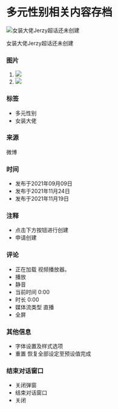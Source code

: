 # 多元性别相关内容存档

![女装大佬Jerzy超话还未创建](https://h5.sinaimg.cn/upload/100/1445/2021/11/19/2setup_icon_zhuli.png)

女装大佬Jerzy超话还未创建

### 图片
1. ![](https://h5.sinaimg.cn/upload/100/1445/2021/09/09/beijingtu.jpg)
2. ![](https://h5.sinaimg.cn/upload/100/1445/2021/11/24/chtx1124.png)

### 标签
- 多元性别
- 女装大佬

### 来源
微博

### 时间
- 发布于2021年09月09日
- 发布于2021年11月24日
- 发布于2021年11月19日

### 注释
- 点击下方按钮进行创建
- 申请创建

### 评论
- 正在加载 视频播放器。
- 播放
- 静音
- 当前时间 0:00
- 时长 0:00
- 媒体流类型 直播
- 全屏

### 其他信息
- 字体设置及样式选项
- 重置 恢复全部设定至预设值完成

### 结束对话窗口
- 关闭弹窗
- 结束对话窗口
- 关闭